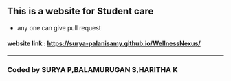 ## This is a website for **Student care**
- any one can give pull request
#### **website link** : https://surya-palanisamy.github.io/WellnessNexus/
---
### **Coded by SURYA P,BALAMURUGAN S,HARITHA K**
